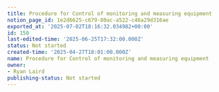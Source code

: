 ```yaml
---
title: Procedure for Control of monitoring and measuring equipment
notion_page_id: 1e2d6625-c679-80ac-a522-c46a29d316ae
exported_at: '2025-07-02T18:16:32.034982+00:00'
id: 150
last-edited-time: '2025-06-25T17:32:00.000Z'
status: Not started
created-time: '2025-04-27T18:01:00.000Z'
name: Procedure for Control of monitoring and measuring equipment
owner:
- Ryan Laird
publishing-status: Not started
---
```


<!-- Unsupported block type: table_of_contents -->

<!-- Unsupported block type: unsupported -->

